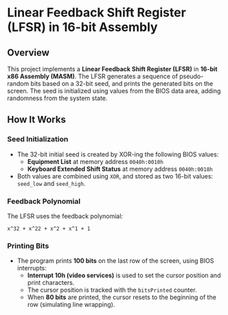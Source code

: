 # Linear Feedback Shift Register (LFSR) in 16-bit Assembly

## Overview
This project implements a **Linear Feedback Shift Register (LFSR)** in **16-bit x86 Assembly (MASM)**. The LFSR generates a sequence of pseudo-random bits based on a 32-bit seed, and prints the generated bits on the screen. The seed is initialized using values from the BIOS data area, adding randomness from the system state.

## How It Works

### Seed Initialization
- The 32-bit initial seed is created by XOR-ing the following BIOS values:
  - **Equipment List** at memory address `0040h:0010h`
  - **Keyboard Extended Shift Status** at memory address `0040h:0018h`
- Both values are combined using `XOR`, and stored as two 16-bit values: `seed_low` and `seed_high`.

### Feedback Polynomial
The LFSR uses the feedback polynomial:

```
x^32 + x^22 + x^2 + x^1 + 1
```

### Printing Bits
- The program prints **100 bits** on the last row of the screen, using BIOS interrupts:
  - **Interrupt 10h (video services)** is used to set the cursor position and print characters.
  - The cursor position is tracked with the `bitsPrinted` counter.
  - When **80 bits** are printed, the cursor resets to the beginning of the row (simulating line wrapping).

